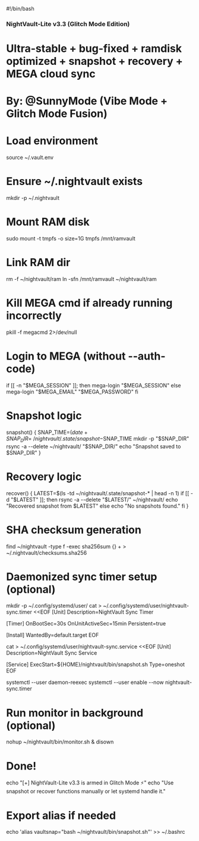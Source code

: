 #!/bin/bash

### NightVault-Lite v3.3 (Glitch Mode Edition)
# Ultra-stable + bug-fixed + ramdisk optimized + snapshot + recovery + MEGA cloud sync
# By: @SunnyMode (Vibe Mode + Glitch Mode Fusion)

# Load environment
source ~/.vault.env

# Ensure ~/.nightvault exists
mkdir -p ~/.nightvault

# Mount RAM disk
sudo mount -t tmpfs -o size=1G tmpfs /mnt/ramvault

# Link RAM dir
rm -f ~/nightvault/ram
ln -sfn /mnt/ramvault ~/nightvault/ram

# Kill MEGA cmd if already running incorrectly
pkill -f megacmd 2>/dev/null

# Login to MEGA (without --auth-code)
if [[ -n "$MEGA_SESSION" ]]; then
  mega-login "$MEGA_SESSION"
else
  mega-login "$MEGA_EMAIL" "$MEGA_PASSWORD"
fi

# Snapshot logic
snapshot() {
  SNAP_TIME=$(date +%Y-%m-%d_%H-%M-%S)
  SNAP_DIR=~/nightvault/.state/snapshot-$SNAP_TIME
  mkdir -p "$SNAP_DIR"
  rsync -a --delete ~/nightvault/ "$SNAP_DIR/"
  echo "Snapshot saved to $SNAP_DIR"
}

# Recovery logic
recover() {
  LATEST=$(ls -td ~/nightvault/.state/snapshot-* | head -n 1)
  if [[ -d "$LATEST" ]]; then
    rsync -a --delete "$LATEST/" ~/nightvault/
    echo "Recovered snapshot from $LATEST"
  else
    echo "No snapshots found."
  fi
}

# SHA checksum generation
find ~/nightvault -type f -exec sha256sum {} + > ~/.nightvault/checksums.sha256

# Daemonized sync timer setup (optional)
mkdir -p ~/.config/systemd/user/
cat > ~/.config/systemd/user/nightvault-sync.timer <<EOF
[Unit]
Description=NightVault Sync Timer

[Timer]
OnBootSec=30s
OnUnitActiveSec=15min
Persistent=true

[Install]
WantedBy=default.target
EOF

cat > ~/.config/systemd/user/nightvault-sync.service <<EOF
[Unit]
Description=NightVault Sync Service

[Service]
ExecStart=${HOME}/nightvault/bin/snapshot.sh
Type=oneshot
EOF

systemctl --user daemon-reexec
systemctl --user enable --now nightvault-sync.timer

# Run monitor in background (optional)
nohup ~/nightvault/bin/monitor.sh & disown

# Done!
echo "[+] NightVault-Lite v3.3 is armed in Glitch Mode ⚡"
echo "Use snapshot or recover functions manually or let systemd handle it."

# Export alias if needed
echo 'alias vaultsnap="bash ~/nightvault/bin/snapshot.sh"' >> ~/.bashrc
